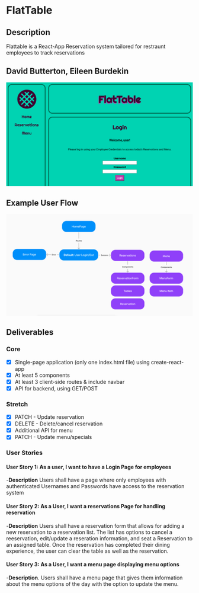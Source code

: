 # FlatTable

## Description
Flattable is a React-App Reservation system tailored for restraunt employees to track reservations 

## David Butterton, Eileen Burdekin

![Login screenshot](./public/images/login.png)

## Example User Flow

![User flow](./public/images/userflow.png)

## Deliverables

### Core

- [x] Single-page application (only one index.html file) using create-react-app
- [x] At least 5 components
- [x] At least 3 client-side routes & include navbar
- [x] API for backend, using GET/POST

### Stretch

- [x] PATCH - Update reservation
- [x] DELETE - Delete/cancel reservation
- [x] Additional API for menu
- [x] PATCH - Update menu/specials

### User Stories

 #### User Story 1: As a user, I want to have a Login Page for employees
    
 -**Description** Users shall have a page where only employees with authenticated Usernames and Passwords have access to the reservation system

 #### User Story 2: As a User, I want a reservations Page for handling reservation

 -**Description** Users shall have a reservation form that allows for adding a new reservation to a reservation list.  The list has options to cancel a reeservation, edit/update a reseration information, and seat a Reservation to an assigned table.  Once the reservation has completed their dining experience, the user can clear the table as well as the reservation.

 #### User Story 3:  As a User, I want a menu page displaying menu options

 -**Description**. Users shall have a menu page that gives them information about the menu options of the day with the option to update the menu.
